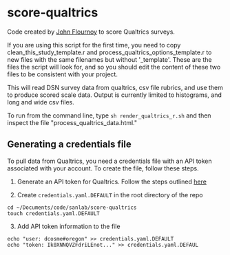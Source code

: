 # score-qualtrics
Code created by [John Flournoy](https://github.com/jflournoy) to score Qualtrics surveys.

If you are using this script for the first time, you need to copy clean_this_study_template.r and process_qualtrics_options_template.r to new files with the same filenames but without '_template'. These are the files the script will look for, and so you should edit the content of these two files to be consistent with your project.

This will read DSN survey data from qualtrics, csv file rubrics, and use them to produce scored scale data. Output is currently limited to histograms, and long and wide csv files.

To run from the command line, type `sh render_qualtrics_r.sh` and then inspect the file "process_qualtrics_data.html."

## Generating a credentials file
To pull data from Qualtrics, you need a credentials file with an API token associated with your account. To create the file, follow these steps.

1. Generate an API token for Qualtrics. Follow the steps outlined [here](https://www.qualtrics.com/support/integrations/api-integration/overview/)

2. Create `credentials.yaml.DEFAULT` in the root directory of the repo

```{bash}
cd ~/Documents/code/sanlab/score-qualtrics
touch credentials.yaml.DEFAULT
```

3. Add API token information to the file
```{bash}
echo "user: dcosme#oregon" >> credentials.yaml.DEFAULT
echo "token: Ik0XNNQVZFdriLEnot..." >> credentials.yaml.DEFAUL
```
